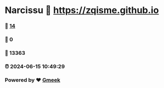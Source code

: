 # Narcissu :link: https://zqisme.github.io 
### :page_facing_up: [14](https://zqisme.github.io/tag.html) 
### :speech_balloon: 0 
### :hibiscus: 13363 
### :alarm_clock: 2024-06-15 10:49:29 
### Powered by :heart: [Gmeek](https://github.com/Meekdai/Gmeek)
